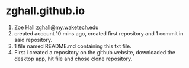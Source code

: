 # zghall.github.io
1. Zoe Hall zghall@my.waketech.edu
2. created account 10 mins ago, created first repository and 1 commit in said repository.
3. 1 file named README.md containing this txt file.
4. First i created a repository on the github website, downloaded the desktop app, hit file and chose clone repository.